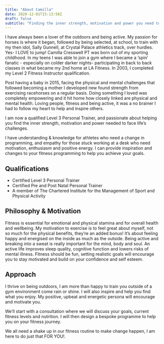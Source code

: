 ```yaml
---
title: "About Camilla"
date: 2020-12-01T15:13:58Z
draft: false
subtitle: "Finding the inner strength, motivation and power you need to face life’s challenges."
---
```

I have always been a lover of the outdoors and being active. My passion for horses is where it began, followed by being selected, at school, to train with my then idol, Sally Gunnell, at Crystal Palace athletics track, over hurdles. Yes- I LOVE to jump! Camilla Cresswell PT was born out of my sporting childhood. In my teens I was able to join a gym where I became a ‘spin’ fanatic - especially on colder darker nights- participating in back to back classes in what became my 2nd home at LA Fitness. In 2003, I completed my Level 2 Fitness Instructor qualification.

Post having a baby in 2015, facing the physical and mental challenges that followed becoming a mother I developed new found strength from exercising racehorses on a regular basis. Doing something I loved was completely empowering and it hit home how closely linked are physical and mental health. Loving people, fitness and being active, it was a no brainer I had to follow my heart to help and inspire others.

I am now a qualified Level 3 Personal Trainer, and passionate about helping you find the inner strength, motivation and power needed to face life’s challenges.

I have understanding & knowledge for athletes who need a change in programming, and empathy for those stuck working at a desk who need motivation, enthusiasm and positive energy. I can provide inspiration and changes to your fitness programming to help you achieve your goals.

## Qualifications
- Certified Level 3 Personal Trainer
- Certified Pre and Post Natal Personal Trainer
- A member of The Chartered Institute for the Management of Sport and Physical Activity

## Philosophy & Motivation
Fitness is essential for emotional and physical stamina and for overall health and
wellbeing. My motivation to exercise is to feel great about myself, not so much for
the physical benefits, they’re an added bonus! It’s about feeling happy and energised
on the inside as much as the outside. Being active and breaking into a sweat is really
important for the mind, body and soul. An active life improves sleep quality, cognitive
function and lowers risks of mental illness. Fitness should be fun, setting realistic
goals will encourage you to stay motivated and build on your confidence and self
esteem.

## Approach
I thrive on being outdoors, I am more than happy to train you outside of a gym environment come rain or shine. I will also inspire and help you find what you enjoy. My positive, upbeat and energetic persona will encourage and motivate you. 

We’ll start with a consultation where we will discuss your goals, current fitness levels and nutrition. I will then design a bespoke programme to help you on your fitness journey.

We all need a shake up in our fitness routine to make change happen, I am here to do just that FOR YOU!.
